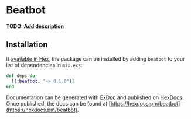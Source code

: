 # Beatbot

**TODO: Add description**

## Installation

If [available in Hex](https://hex.pm/docs/publish), the package can be installed
by adding `beatbot` to your list of dependencies in `mix.exs`:

```elixir
def deps do
  [{:beatbot, "~> 0.1.0"}]
end
```

Documentation can be generated with [ExDoc](https://github.com/elixir-lang/ex_doc)
and published on [HexDocs](https://hexdocs.pm). Once published, the docs can
be found at [https://hexdocs.pm/beatbot](https://hexdocs.pm/beatbot).

